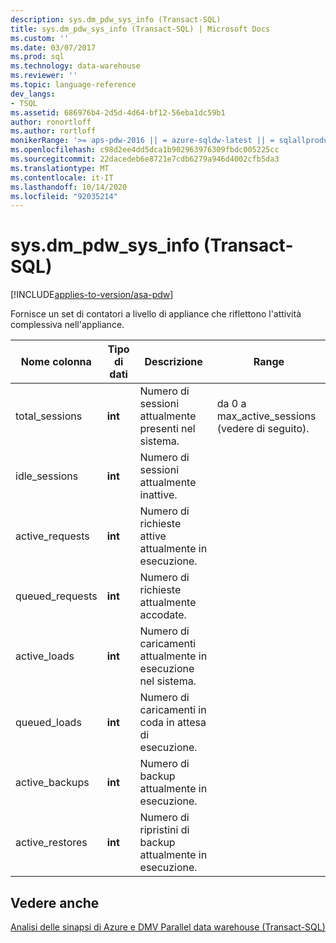 ```yaml
---
description: sys.dm_pdw_sys_info (Transact-SQL)
title: sys.dm_pdw_sys_info (Transact-SQL) | Microsoft Docs
ms.custom: ''
ms.date: 03/07/2017
ms.prod: sql
ms.technology: data-warehouse
ms.reviewer: ''
ms.topic: language-reference
dev_langs:
- TSQL
ms.assetid: 686976b4-2d5d-4d64-bf12-56eba1dc59b1
author: ronortloff
ms.author: rortloff
monikerRange: '>= aps-pdw-2016 || = azure-sqldw-latest || = sqlallproducts-allversions'
ms.openlocfilehash: c98d2ee4dd5dca1b902963976309fbdc005225cc
ms.sourcegitcommit: 22dacedeb6e8721e7cdb6279a946d4002cfb5da3
ms.translationtype: MT
ms.contentlocale: it-IT
ms.lasthandoff: 10/14/2020
ms.locfileid: "92035214"
---
```

# <a name="sysdm_pdw_sys_info-transact-sql"></a>sys.dm_pdw_sys_info (Transact-SQL)
[!INCLUDE[applies-to-version/asa-pdw](../../includes/applies-to-version/asa-pdw.md)]

  Fornisce un set di contatori a livello di appliance che riflettono l'attività complessiva nell'appliance.  
  
|Nome colonna|Tipo di dati|Descrizione|Range|  
|-----------------|---------------|-----------------|-----------|  
|total_sessions|**int**|Numero di sessioni attualmente presenti nel sistema.|da 0 a max_active_sessions (vedere di seguito).|  
|idle_sessions|**int**|Numero di sessioni attualmente inattive.||  
|active_requests|**int**|Numero di richieste attive attualmente in esecuzione.||  
|queued_requests|**int**|Numero di richieste attualmente accodate.||  
|active_loads|**int**|Numero di caricamenti attualmente in esecuzione nel sistema.||  
|queued_loads|**int**|Numero di caricamenti in coda in attesa di esecuzione.||  
|active_backups|**int**|Numero di backup attualmente in esecuzione.||  
|active_restores|**int**|Numero di ripristini di backup attualmente in esecuzione.||  
  
## <a name="see-also"></a>Vedere anche  
 [Analisi delle sinapsi di Azure e DMV Parallel data warehouse &#40;Transact-SQL&#41;](../../relational-databases/system-dynamic-management-views/sql-and-parallel-data-warehouse-dynamic-management-views.md)  
  
  
